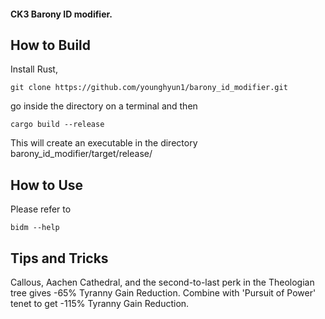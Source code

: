 #### CK3 Barony ID modifier.

## How to Build
Install Rust,
```
git clone https://github.com/younghyun1/barony_id_modifier.git
```
go inside the directory on a terminal and then
```
cargo build --release
```
This will create an executable in the directory barony_id_modifier/target/release/

## How to Use
Please refer to
```
bidm --help
```

## Tips and Tricks
Callous, Aachen Cathedral, and the second-to-last perk in the Theologian tree gives -65% Tyranny Gain Reduction. Combine with 'Pursuit of Power' tenet to get -115% Tyranny Gain Reduction.
